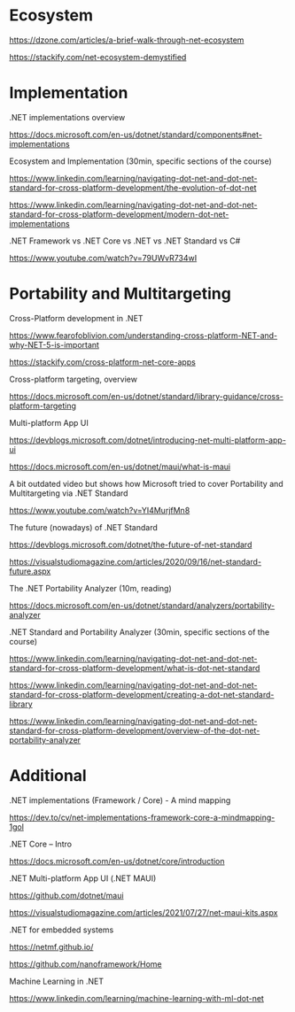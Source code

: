# Ecosystem

https://dzone.com/articles/a-brief-walk-through-net-ecosystem

https://stackify.com/net-ecosystem-demystified
 

# Implementation 

.NET implementations overview

https://docs.microsoft.com/en-us/dotnet/standard/components#net-implementations


Ecosystem and Implementation (30min, specific sections of the course)

https://www.linkedin.com/learning/navigating-dot-net-and-dot-net-standard-for-cross-platform-development/the-evolution-of-dot-net

https://www.linkedin.com/learning/navigating-dot-net-and-dot-net-standard-for-cross-platform-development/modern-dot-net-implementations

 
.NET Framework vs .NET Core vs .NET vs .NET Standard vs C# 

https://www.youtube.com/watch?v=79UWvR734wI
 

# Portability and Multitargeting

Cross-Platform development in .NET

https://www.fearofoblivion.com/understanding-cross-platform-NET-and-why-NET-5-is-important

https://stackify.com/cross-platform-net-core-apps


Cross-platform targeting, overview

https://docs.microsoft.com/en-us/dotnet/standard/library-guidance/cross-platform-targeting
 

Multi-platform App UI

https://devblogs.microsoft.com/dotnet/introducing-net-multi-platform-app-ui

https://docs.microsoft.com/en-us/dotnet/maui/what-is-maui
 

A bit outdated video but shows how Microsoft tried to cover Portability and Multitargeting via .NET Standard

https://www.youtube.com/watch?v=YI4MurjfMn8

 
The future (nowadays) of .NET Standard

https://devblogs.microsoft.com/dotnet/the-future-of-net-standard

https://visualstudiomagazine.com/articles/2020/09/16/net-standard-future.aspx
 

The .NET Portability Analyzer (10m, reading)

https://docs.microsoft.com/en-us/dotnet/standard/analyzers/portability-analyzer
 

.NET Standard and Portability Analyzer (30min, specific sections of the course)

https://www.linkedin.com/learning/navigating-dot-net-and-dot-net-standard-for-cross-platform-development/what-is-dot-net-standard

https://www.linkedin.com/learning/navigating-dot-net-and-dot-net-standard-for-cross-platform-development/creating-a-dot-net-standard-library

https://www.linkedin.com/learning/navigating-dot-net-and-dot-net-standard-for-cross-platform-development/overview-of-the-dot-net-portability-analyzer


# Additional

.NET implementations (Framework / Core) - A mind mapping

https://dev.to/cv/net-implementations-framework-core-a-mindmapping-1gol
 

.NET Core – Intro

https://docs.microsoft.com/en-us/dotnet/core/introduction

   

.NET Multi-platform App UI (.NET MAUI)

https://github.com/dotnet/maui

https://visualstudiomagazine.com/articles/2021/07/27/net-maui-kits.aspx
 

.NET for embedded systems

https://netmf.github.io/      

https://github.com/nanoframework/Home
 

Machine Learning in .NET

https://www.linkedin.com/learning/machine-learning-with-ml-dot-net 
